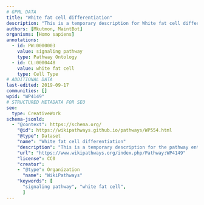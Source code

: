 ```yaml
---
# GPML DATA
title: "White fat cell differentiation"
description: "This is a temporary description for White fat cell differentiation"
authors: [Mkutmon, MaintBot]
organisms: [Homo sapiens]
annotations:
  - id: PW:0000003
    value: signaling pathway
    type: Pathway Ontology
  - id: CL:0000448
    value: white fat cell
    type: Cell Type
# ADDITIONAL DATA
last-edited: 2019-09-17
communities: []
wpid: "WP4149"
# STRUCTURED METADATA FOR SEO
seo:
  type: CreativeWork
schema-jsonld:
  - "@context": https://schema.org/
    "@id": https://wikipathways.github.io/pathways/WP554.html
    "@type": Dataset
    "name": "White fat cell differentiation"
    "description": "This is a temporary description for the pathway entitled: White fat cell differentiation"
    "url": "https://www.wikipathways.org/index.php/Pathway:WP4149"
    "license": CC0
    "creator":
    - "@type": Organization
      "name": "WikiPathways"
    "keywords": [
      "signaling pathway", "white fat cell",
      ]
---
```

